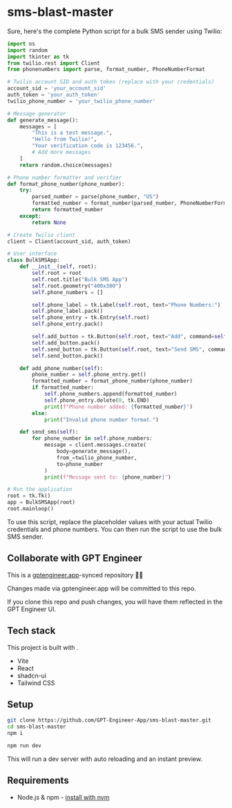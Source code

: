 # sms-blast-master

Sure, here's the complete Python script for a bulk SMS sender using Twilio:

```python
import os
import random
import tkinter as tk
from twilio.rest import Client
from phonenumbers import parse, format_number, PhoneNumberFormat

# Twilio account SID and auth token (replace with your credentials)
account_sid = 'your_account_sid'
auth_token = 'your_auth_token'
twilio_phone_number = 'your_twilio_phone_number'

# Message generator
def generate_message():
    messages = [
        "This is a test message.",
        "Hello from Twilio!",
        "Your verification code is 123456.",
        # Add more messages
    ]
    return random.choice(messages)

# Phone number formatter and verifier
def format_phone_number(phone_number):
    try:
        parsed_number = parse(phone_number, "US")
        formatted_number = format_number(parsed_number, PhoneNumberFormat.E164)
        return formatted_number
    except:
        return None

# Create Twilio client
client = Client(account_sid, auth_token)

# User interface
class BulkSMSApp:
    def __init__(self, root):
        self.root = root
        self.root.title("Bulk SMS App")
        self.root.geometry("400x300")
        self.phone_numbers = []

        self.phone_label = tk.Label(self.root, text="Phone Numbers:")
        self.phone_label.pack()
        self.phone_entry = tk.Entry(self.root)
        self.phone_entry.pack()

        self.add_button = tk.Button(self.root, text="Add", command=self.add_phone_number)
        self.add_button.pack()
        self.send_button = tk.Button(self.root, text="Send SMS", command=self.send_sms)
        self.send_button.pack()

    def add_phone_number(self):
        phone_number = self.phone_entry.get()
        formatted_number = format_phone_number(phone_number)
        if formatted_number:
            self.phone_numbers.append(formatted_number)
            self.phone_entry.delete(0, tk.END)
            print(f"Phone number added: {formatted_number}")
        else:
            print("Invalid phone number format.")

    def send_sms(self):
        for phone_number in self.phone_numbers:
            message = client.messages.create(
                body=generate_message(),
                from_=twilio_phone_number,
                to=phone_number
            )
            print(f"Message sent to: {phone_number}")

# Run the application
root = tk.Tk()
app = BulkSMSApp(root)
root.mainloop()
```

To use this script, replace the placeholder values with your actual Twilio credentials and phone numbers. You can then run the script to use the bulk SMS sender.

## Collaborate with GPT Engineer

This is a [gptengineer.app](https://gptengineer.app)-synced repository 🌟🤖

Changes made via gptengineer.app will be committed to this repo.

If you clone this repo and push changes, you will have them reflected in the GPT Engineer UI.

## Tech stack

This project is built with .

- Vite
- React
- shadcn-ui
- Tailwind CSS

## Setup

```sh
git clone https://github.com/GPT-Engineer-App/sms-blast-master.git
cd sms-blast-master
npm i
```

```sh
npm run dev
```

This will run a dev server with auto reloading and an instant preview.

## Requirements

- Node.js & npm - [install with nvm](https://github.com/nvm-sh/nvm#installing-and-updating)
